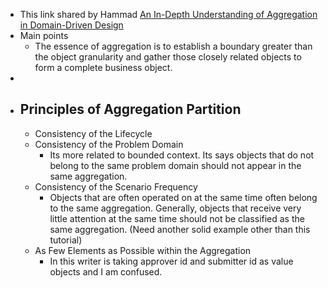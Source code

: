 - This link shared by Hammad [An In-Depth Understanding of Aggregation in Domain-Driven Design](https://www.alibabacloud.com/blog/an-in-depth-understanding-of-aggregation-in-domain-driven-design_598034)
- Main points
	- The essence of aggregation is to establish a boundary greater than the object granularity and gather those closely related objects to form a complete business object.
-
- ## Principles of Aggregation Partition
	- Consistency of the Lifecycle
	- Consistency of the Problem Domain
		- Its more related to bounded context. Its says objects that do not belong to the same problem domain should not appear in the same aggregation.
	- Consistency of the Scenario Frequency
		- Objects that are often operated on at the same time often belong to the same aggregation. Generally, objects that receive very little attention at the same time should not be classified as the same aggregation. (Need another solid example other than this tutorial)
	- As Few Elements as Possible within the Aggregation
		- In this writer is taking approver id and submitter id as value objects and I am confused.
